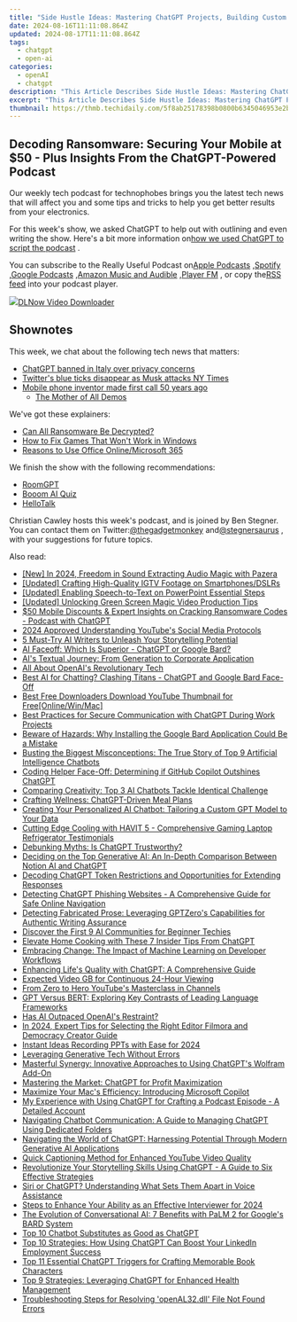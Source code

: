 ```yaml
---
title: "Side Hustle Ideas: Mastering ChatGPT Projects, Building Custom PCs & Reviving Retro Handheld Games"
date: 2024-08-16T11:11:08.864Z
updated: 2024-08-17T11:11:08.864Z
tags:
  - chatgpt
  - open-ai
categories:
  - openAI
  - chatgpt
description: "This Article Describes Side Hustle Ideas: Mastering ChatGPT Projects, Building Custom PCs & Reviving Retro Handheld Games"
excerpt: "This Article Describes Side Hustle Ideas: Mastering ChatGPT Projects, Building Custom PCs & Reviving Retro Handheld Games"
thumbnail: https://thmb.techidaily.com/5f8ab25178398b0800b6345046953e2b2e89a6d9e6a8838419dd9465e3b6b177.jpg
---
```


## Decoding Ransomware: Securing Your Mobile at $50 - Plus Insights From the ChatGPT-Powered Podcast

 Our weekly tech podcast for technophobes brings you the latest tech news that will affect you and some tips and tricks to help you get better results from your electronics.

 For this week's show, we asked ChatGPT to help out with outlining and even writing the show. Here's a bit more information on[how we used ChatGPT to script the podcast](https://www.makeuseof.com/i-used-chatgpt-to-script-a-podcast-heres-what-happened/) .

 You can subscribe to the Really Useful Podcast on[Apple Podcasts](https://podcasts.apple.com/gb/podcast/the-really-useful-podcast/id1437847131?mt=2) ,[Spotify](https://open.spotify.com/show/283gDxLd6OTNEpRq6tN7ha) ,[Google Podcasts](https://www.google.com/podcasts?feed=aHR0cHM6Ly9hbmNob3IuZm0vcy8zMWJlNDcwL3BvZGNhc3QvcnNz) ,[Amazon Music and Audible](https://music.amazon.co.uk/podcasts/20ab73d4-5da2-46c7-a17f-dc6eb39bdb48/The-Really-Useful-Podcast) ,[Player FM](https://player.fm/series/the-really-useful-podcast-2491856) , or copy the[RSS feed](https://feeds.transistor.fm/the-really-useful-podcast) into your podcast player.

<!-- affiliate ads begin -->
<a href="https://secure.2checkout.com/order/checkout.php?PRODS=4712430&QTY=1&AFFILIATE=108875&CART=1"><img src="https://secure.avangate.com/images/merchant/c404a5adbf90e09631678b13b05d9d7a/products/dlnow_256.png" border="0">DLNow Video Downloader</a>
<!-- affiliate ads end -->
## Shownotes

This week, we chat about the following tech news that matters:

* [ChatGPT banned in Italy over privacy concerns](https://www.bbc.co.uk/news/technology-65139406)
* [Twitter's blue ticks disappear as Musk attacks NY Times](https://www.bbc.co.uk/news/technology-65156216)
* [Mobile phone inventor made first call 50 years ago](https://www.bbc.co.uk/news/technology-65112048)  
  * [The Mother of All Demos](https://www.youtube.com/watch?v=B6rKUf9DWRI)

We've got these explainers:

* [Can All Ransomware Be Decrypted?](https://www.makeuseof.com/can-all-ransomware-be-decrypted/)
* [How to Fix Games That Won't Work in Windows](https://www.makeuseof.com/fix-games-not-working-windows/)
* [Reasons to Use Office Online/Microsoft 365](https://www.makeuseof.com/tag/dont-pay-word-5-reasons-use-office-online/)

We finish the show with the following recommendations:

* [RoomGPT](http://https://www.roomgpt.io/)
* [Booom AI Quiz](https://booom.ai/)
* [HelloTalk](https://www.hellotalk.com/?lang=en)

 Christian Cawley hosts this week's podcast, and is joined by Ben Stegner. You can contact them on Twitter:[@thegadgetmonkey](https://twitter.com/thegadgetmonkey) and[@stegnersaurus](https://twitter.com/stegnersaurus) , with your suggestions for future topics.


<ins class="adsbygoogle"
     style="display:block"
     data-ad-format="autorelaxed"
     data-ad-client="ca-pub-7571918770474297"
     data-ad-slot="1223367746"></ins>



<ins class="adsbygoogle"
     style="display:block"
     data-ad-client="ca-pub-7571918770474297"
     data-ad-slot="8358498916"
     data-ad-format="auto"
     data-full-width-responsive="true"></ins>

<span class="atpl-alsoreadstyle">Also read:</span>
<div><ul>
<li><a href="https://fox-info.techidaily.com/new-in-2024-freedom-in-sound-extracting-audio-magic-with-pazera/"><u>[New] In 2024, Freedom in Sound  Extracting Audio Magic with Pazera</u></a></li>
<li><a href="https://instagram-videos.techidaily.com/updated-crafting-high-quality-igtv-footage-on-smartphonesdslrs/"><u>[Updated] Crafting High-Quality IGTV Footage on Smartphones/DSLRs</u></a></li>
<li><a href="https://fox-access.techidaily.com/updated-enabling-speech-to-text-on-powerpoint-essential-steps/"><u>[Updated] Enabling Speech-to-Text on PowerPoint  Essential Steps</u></a></li>
<li><a href="https://youtube-tips.techidaily.com/ed-unlocking-green-screen-magic-video-production-tips/"><u>[Updated] Unlocking Green Screen Magic  Video Production Tips</u></a></li>
<li><a href="https://tech-haven.techidaily.com/1722167606350-50-mobile-discounts-and-expert-insights-on-cracking-ransomware-codes-podcast-with-chatgpt/"><u>$50 Mobile Discounts & Expert Insights on Cracking Ransomware Codes - Podcast with ChatGPT</u></a></li>
<li><a href="https://youtube-data.techidaily.com/approved-understanding-youtubes-social-media-protocols/"><u>2024 Approved  Understanding YouTube's Social Media Protocols</u></a></li>
<li><a href="https://tech-haven.techidaily.com/5-must-try-ai-writers-to-unleash-your-storytelling-potential/"><u>5 Must-Try AI Writers to Unleash Your Storytelling Potential</u></a></li>
<li><a href="https://tech-haven.techidaily.com/ai-faceoff-which-is-superior-chatgpt-or-google-bard/"><u>AI Faceoff: Which Is Superior - ChatGPT or Google Bard?</u></a></li>
<li><a href="https://tech-haven.techidaily.com/ais-textual-journey-from-generation-to-corporate-application/"><u>AI's Textual Journey: From Generation to Corporate Application</u></a></li>
<li><a href="https://tech-haven.techidaily.com/all-about-openais-revolutionary-tech/"><u>All About OpenAI's Revolutionary Tech</u></a></li>
<li><a href="https://tech-haven.techidaily.com/best-ai-for-chatting-clashing-titans-chatgpt-and-google-bard-face-off/"><u>Best AI for Chatting? Clashing Titans - ChatGPT and Google Bard Face-Off</u></a></li>
<li><a href="https://youtube-clips.techidaily.com/best-free-downloaders-download-youtube-thumbnail-for-freeonlinewinmac/"><u>Best Free Downloaders  Download YouTube Thumbnail for Free[Online/Win/Mac]</u></a></li>
<li><a href="https://tech-haven.techidaily.com/best-practices-for-secure-communication-with-chatgpt-during-work-projects/"><u>Best Practices for Secure Communication with ChatGPT During Work Projects</u></a></li>
<li><a href="https://tech-haven.techidaily.com/beware-of-hazards-why-installing-the-google-bard-application-could-be-a-mistake/"><u>Beware of Hazards: Why Installing the Google Bard Application Could Be a Mistake</u></a></li>
<li><a href="https://tech-haven.techidaily.com/busting-the-biggest-misconceptions-the-true-story-of-top-9-artificial-intelligence-chatbots/"><u>Busting the Biggest Misconceptions: The True Story of Top 9 Artificial Intelligence Chatbots</u></a></li>
<li><a href="https://tech-haven.techidaily.com/coding-helper-face-off-determining-if-github-copilot-outshines-chatgpt/"><u>Coding Helper Face-Off: Determining if GitHub Copilot Outshines ChatGPT</u></a></li>
<li><a href="https://tech-haven.techidaily.com/comparing-creativity-top-3-ai-chatbots-tackle-identical-challenge/"><u>Comparing Creativity: Top 3 AI Chatbots Tackle Identical Challenge</u></a></li>
<li><a href="https://tech-haven.techidaily.com/crafting-wellness-chatgpt-driven-meal-plans/"><u>Crafting Wellness: ChatGPT-Driven Meal Plans</u></a></li>
<li><a href="https://tech-haven.techidaily.com/creating-your-personalized-ai-chatbot-tailoring-a-custom-gpt-model-to-your-data/"><u>Creating Your Personalized AI Chatbot: Tailoring a Custom GPT Model to Your Data</u></a></li>
<li><a href="https://buynow-tips.techidaily.com/cutting-edge-cooling-with-havit-5-comprehensive-gaming-laptop-refrigerator-testimonials/"><u>Cutting Edge Cooling with HAVIT 5 - Comprehensive Gaming Laptop Refrigerator Testimonials</u></a></li>
<li><a href="https://tech-haven.techidaily.com/debunking-myths-is-chatgpt-trustworthy/"><u>Debunking Myths: Is ChatGPT Trustworthy?</u></a></li>
<li><a href="https://tech-haven.techidaily.com/deciding-on-the-top-generative-ai-an-in-depth-comparison-between-notion-ai-and-chatgpt/"><u>Deciding on the Top Generative AI: An In-Depth Comparison Between Notion AI and ChatGPT</u></a></li>
<li><a href="https://tech-haven.techidaily.com/decoding-chatgpt-token-restrictions-and-opportunities-for-extending-responses/"><u>Decoding ChatGPT Token Restrictions and Opportunities for Extending Responses</u></a></li>
<li><a href="https://tech-haven.techidaily.com/detecting-chatgpt-phishing-websites-a-comprehensive-guide-for-safe-online-navigation/"><u>Detecting ChatGPT Phishing Websites - A Comprehensive Guide for Safe Online Navigation</u></a></li>
<li><a href="https://tech-haven.techidaily.com/detecting-fabricated-prose-leveraging-gptzeros-capabilities-for-authentic-writing-assurance/"><u>Detecting Fabricated Prose: Leveraging GPTZero's Capabilities for Authentic Writing Assurance</u></a></li>
<li><a href="https://tech-haven.techidaily.com/discover-the-first-9-ai-communities-for-beginner-techies/"><u>Discover the First 9 AI Communities for Beginner Techies</u></a></li>
<li><a href="https://tech-haven.techidaily.com/elevate-home-cooking-with-these-7-insider-tips-from-chatgpt/"><u>Elevate Home Cooking with These 7 Insider Tips From ChatGPT</u></a></li>
<li><a href="https://tech-haven.techidaily.com/embracing-change-the-impact-of-machine-learning-on-developer-workflows/"><u>Embracing Change: The Impact of Machine Learning on Developer Workflows</u></a></li>
<li><a href="https://tech-haven.techidaily.com/enhancing-lifes-quality-with-chatgpt-a-comprehensive-guide/"><u>Enhancing Life's Quality with ChatGPT: A Comprehensive Guide</u></a></li>
<li><a href="https://extra-lessons.techidaily.com/expected-video-gb-for-continuous-24-hour-viewing/"><u>Expected Video GB for Continuous 24-Hour Viewing</u></a></li>
<li><a href="https://youtube-video-recordings.techidaily.com/from-zero-to-hero-youtubes-masterclass-in-channels/"><u>From Zero to Hero  YouTube's Masterclass in Channels</u></a></li>
<li><a href="https://tech-haven.techidaily.com/gpt-versus-bert-exploring-key-contrasts-of-leading-language-frameworks/"><u>GPT Versus BERT: Exploring Key Contrasts of Leading Language Frameworks</u></a></li>
<li><a href="https://tech-haven.techidaily.com/has-ai-outpaced-openais-restraint/"><u>Has AI Outpaced OpenAI's Restraint?</u></a></li>
<li><a href="https://screen-capture.techidaily.com/in-2024-expert-tips-for-selecting-the-right-editor-filmora-and-democracy-creator-guide/"><u>In 2024, Expert Tips for Selecting the Right Editor  Filmora and Democracy Creator Guide</u></a></li>
<li><a href="https://desktop-recording.techidaily.com/instant-ideas-recording-ppts-with-ease-for-2024/"><u>Instant Ideas  Recording PPTs with Ease for 2024</u></a></li>
<li><a href="https://tech-haven.techidaily.com/leveraging-generative-tech-without-errors/"><u>Leveraging Generative Tech Without Errors</u></a></li>
<li><a href="https://tech-haven.techidaily.com/masterful-synergy-innovative-approaches-to-using-chatgpts-wolfram-add-on/"><u>Masterful Synergy: Innovative Approaches to Using ChatGPT's Wolfram Add-On</u></a></li>
<li><a href="https://tech-haven.techidaily.com/mastering-the-market-chatgpt-for-profit-maximization/"><u>Mastering the Market: ChatGPT for Profit Maximization</u></a></li>
<li><a href="https://tech-haven.techidaily.com/maximize-your-macs-efficiency-introducing-microsoft-copilot/"><u>Maximize Your Mac's Efficiency: Introducing Microsoft Copilot</u></a></li>
<li><a href="https://tech-haven.techidaily.com/my-experience-with-using-chatgpt-for-crafting-a-podcast-episode-a-detailed-account/"><u>My Experience with Using ChatGPT for Crafting a Podcast Episode - A Detailed Account</u></a></li>
<li><a href="https://tech-hub.techidaily.com/navigating-chatbot-communication-a-guide-to-managing-chatgpt-using-dedicated-folders/"><u>Navigating Chatbot Communication: A Guide to Managing ChatGPT Using Dedicated Folders</u></a></li>
<li><a href="https://tech-haven.techidaily.com/navigating-the-world-of-chatgpt-harnessing-potential-through-modern-generative-ai-applications/"><u>Navigating the World of ChatGPT: Harnessing Potential Through Modern Generative AI Applications</u></a></li>
<li><a href="https://youtube-sure.techidaily.com/-captioning-method-for-enhanced-youtube-video-quality/"><u>Quick Captioning Method for Enhanced YouTube Video Quality</u></a></li>
<li><a href="https://tech-haven.techidaily.com/revolutionize-your-storytelling-skills-using-chatgpt-a-guide-to-six-effective-strategies/"><u>Revolutionize Your Storytelling Skills Using ChatGPT - A Guide to Six Effective Strategies</u></a></li>
<li><a href="https://tech-haven.techidaily.com/siri-or-chatgpt-understanding-what-sets-them-apart-in-voice-assistance/"><u>Siri or ChatGPT? Understanding What Sets Them Apart in Voice Assistance</u></a></li>
<li><a href="https://extra-skills.techidaily.com/steps-to-enhance-your-ability-as-an-effective-interviewer-for-2024/"><u>Steps to Enhance Your Ability as an Effective Interviewer for 2024</u></a></li>
<li><a href="https://tech-haven.techidaily.com/the-evolution-of-conversational-ai-7-benefits-with-palm-2-for-googles-bard-system/"><u>The Evolution of Conversational AI: 7 Benefits with PaLM 2 for Google's BARD System</u></a></li>
<li><a href="https://tech-haven.techidaily.com/top-10-chatbot-substitutes-as-good-as-chatgpt/"><u>Top 10 Chatbot Substitutes as Good as ChatGPT</u></a></li>
<li><a href="https://tech-haven.techidaily.com/top-10-strategies-how-using-chatgpt-can-boost-your-linkedin-employment-success/"><u>Top 10 Strategies: How Using ChatGPT Can Boost Your LinkedIn Employment Success</u></a></li>
<li><a href="https://tech-haven.techidaily.com/top-11-essential-chatgpt-triggers-for-crafting-memorable-book-characters/"><u>Top 11 Essential ChatGPT Triggers for Crafting Memorable Book Characters</u></a></li>
<li><a href="https://tech-haven.techidaily.com/top-9-strategies-leveraging-chatgpt-for-enhanced-health-management/"><u>Top 9 Strategies: Leveraging ChatGPT for Enhanced Health Management</u></a></li>
<li><a href="https://tech-recovery.techidaily.com/troubleshooting-steps-for-resolving-openal32dll-file-not-found-errors/"><u>Troubleshooting Steps for Resolving 'openAL32.dll' File Not Found Errors</u></a></li>
</ul></div>
